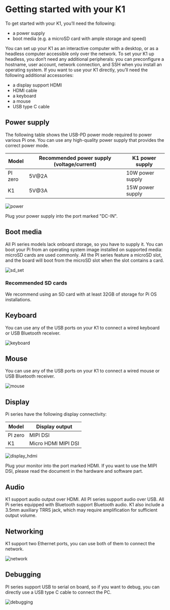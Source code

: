 # Getting started with your K1

To get started with your K1, you’ll need the following:

- a power supply
- boot media (e.g. a microSD card with ample storage and speed)

You can set up your K1 as an interactive computer with a desktop, or as a headless computer accessible only over the network. To set your K1 up headless, you don’t need any additional peripherals: you can preconfigure a hostname, user account, network connection, and SSH when you install an operating system. If you want to use your K1 directly, you’ll need the following additional accessories:

- a display support HDMI
- HDMI cable
- a keyboard
- a mouse
- USB type C cable

## Power supply

The following table shows the USB-PD power mode required to power various Pi one. You can use any high-quality power supply that provides the correct power mode.

| Model       | Recommended power supply (voltage/current) |K1 power supply |
|-------------|-------------------------------------------|------------------------------------------- |
| PI zero     | 5V@2A|10W power supply |
| K1      | 5V@3A |15W power supply |


![power](/img/k1/getting-started/preparation/power.png)

Plug your power supply into the port marked "DC-IN".

## Boot media

All Pi series models lack onboard storage, so you have to supply it. You can boot your Pi from an operating system image installed on supported media: microSD cards are used commonly. All the PI series feature a microSD slot, and the board will boot from the microSD slot when the slot contains a card.

![sd_set](/img/k1/getting-started/preparation/sd_set.png)

### Recommended SD cards

We recommend using an SD card with at least 32GB of storage for Pi OS installations.


## Keyboard

You can use any of the USB ports on your K1 to connect a wired keyboard or USB Bluetooth receiver.

![keyboard](/img/k1/getting-started/preparation/keyboard_connect.png)

## Mouse

You can use any of the USB ports on your K1 to connect a wired mouse or USB Bluetooth receiver.

![mouse](/img/k1/getting-started/preparation/mouse_connect.png)

## Display

Pi series have the following display connectivity:

| Model       | Display output                   |
|-------------|----------------------------------|
| PI zero     | MIPI DSI                         |
| K1      | Micro HDMI   MIPI DSI            |


![display_hdmi](/img/k1/getting-started/preparation/display_hdmi.png)

Plug your monitor into the port marked HDMI. If you want to use the MIPI DSI, please read the document in the hardware and software part.

## Audio

K1 support audio output over HDMI. All PI series support audio over USB. All Pi series equipped with Bluetooth support Bluetooth audio. K1 also include a 3.5mm auxiliary TRRS jack, which may require amplification for sufficient output volume.



## Networking

K1 support two Ethernet ports, you can use both of them to connect the network.

![network](/img/k1/getting-started/preparation/networking.png)

## Debugging

PI series support USB to serial on board, so if you want to debug, you can directly use a USB type C cable to connect the PC.

![debugging](/img/k1/getting-started/preparation/debugging_port.png)